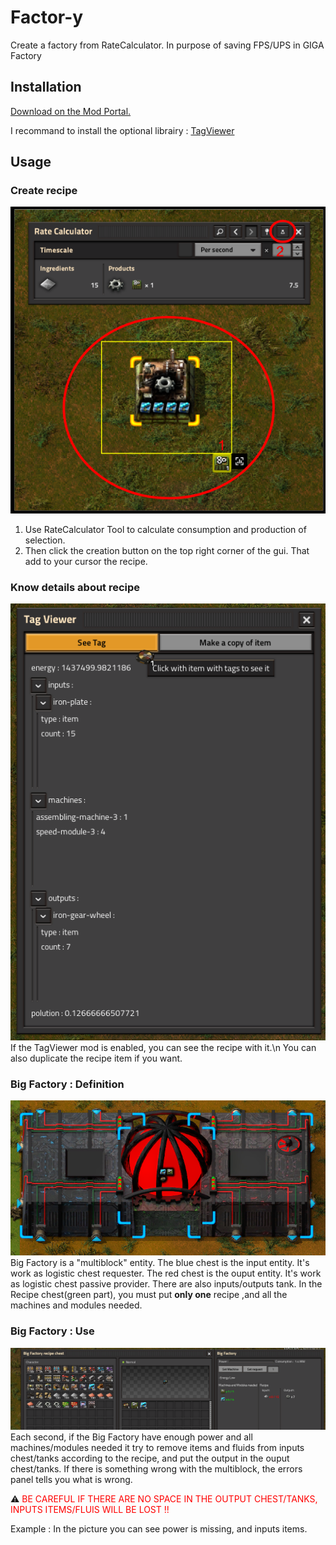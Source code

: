 # Factor-y

Create a factory from RateCalculator. In purpose of saving FPS/UPS in GIGA Factory

## Installation

[Download on the Mod Portal.](https://mods.factorio.com/mod/Factor-y)

I recommand to install the optional librairy : [TagViewer](https://mods.factorio.com/mod/TagViewer)

## Usage

### Create recipe
![](graphics/gui/recipe_creation.png)
1. Use RateCalculator Tool to calculate consumption and production of selection.
2. Then click the creation button on the top right corner of the gui. That add to your cursor the recipe.

### Know details about recipe
![](graphics/gui/see_tags.png)
If the TagViewer mod is enabled, you can see the recipe with it.\n You can also duplicate the recipe item if you want.

### Big Factory : Definition
![](graphics/gui/def_machine.png)
Big Factory is a "multiblock" entity.
The blue chest is the input entity. It's work as logistic chest requester.
The red chest is the ouput entity. It's work as logistic chest passive provider.
There are also inputs/outputs tank.
In the Recipe chest(green part), you must put **only one** recipe ,and all the machines and modules needed.

### Big Factory : Use
![](graphics/gui/machine_gui.png)
Each second, if the Big Factory have enough power and all machines/modules needed it try to remove items and fluids from inputs chest/tanks according to the recipe, and put the output in the ouput chest/tanks.
If there is something wrong with the multiblock, the errors panel tells you what is wrong.

:warning: <span style="color:red">BE CAREFUL IF THERE ARE NO SPACE IN THE OUTPUT CHEST/TANKS, INPUTS ITEMS/FLUIS WILL BE LOST !! </span>

Example :
      In the picture you can see power is missing, and inputs items.
